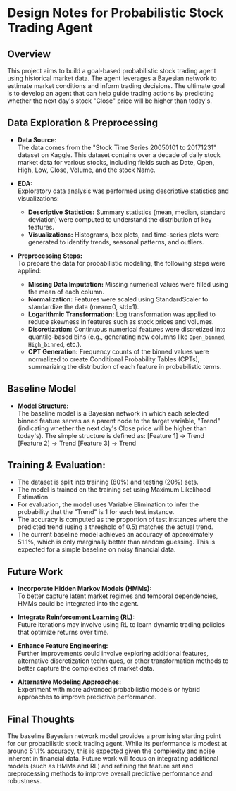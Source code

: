 # Design Notes for Probabilistic Stock Trading Agent

## Overview
This project aims to build a goal-based probabilistic stock trading agent using historical market data. The agent leverages a Bayesian network to estimate market conditions and inform trading decisions. The ultimate goal is to develop an agent that can help guide trading actions by predicting whether the next day's stock "Close" price will be higher than today's.

## Data Exploration & Preprocessing
- **Data Source:**  
  The data comes from the "Stock Time Series 20050101 to 20171231" dataset on Kaggle. This dataset contains over a decade of daily stock market data for various stocks, including fields such as Date, Open, High, Low, Close, Volume, and the stock Name.
  
- **EDA:**  
  Exploratory data analysis was performed using descriptive statistics and visualizations:
  - **Descriptive Statistics:** Summary statistics (mean, median, standard deviation) were computed to understand the distribution of key features.
  - **Visualizations:** Histograms, box plots, and time-series plots were generated to identify trends, seasonal patterns, and outliers.
  
- **Preprocessing Steps:**  
  To prepare the data for probabilistic modeling, the following steps were applied:
  - **Missing Data Imputation:** Missing numerical values were filled using the mean of each column.
  - **Normalization:** Features were scaled using StandardScaler to standardize the data (mean=0, std=1).
  - **Logarithmic Transformation:** Log transformation was applied to reduce skewness in features such as stock prices and volumes.
  - **Discretization:** Continuous numerical features were discretized into quantile-based bins (e.g., generating new columns like `Open_binned`, `High_binned`, etc.).
  - **CPT Generation:** Frequency counts of the binned values were normalized to create Conditional Probability Tables (CPTs), summarizing the distribution of each feature in probabilistic terms.

## Baseline Model
- **Model Structure:**  
  The baseline model is a Bayesian network in which each selected binned feature serves as a parent node to the target variable, "Trend" (indicating whether the next day's Close price will be higher than today's). The simple structure is defined as:
[Feature 1] -> Trend [Feature 2] -> Trend [Feature 3] -> Trend

## Training & Evaluation:
- The dataset is split into training (80%) and testing (20%) sets.
- The model is trained on the training set using Maximum Likelihood Estimation.
- For evaluation, the model uses Variable Elimination to infer the probability that the "Trend" is 1 for each test instance.
- The accuracy is computed as the proportion of test instances where the predicted trend (using a threshold of 0.5) matches the actual trend.
- The current baseline model achieves an accuracy of approximately 51.1%, which is only marginally better than random guessing. This is expected for a simple baseline on noisy financial data.

## Future Work
- **Incorporate Hidden Markov Models (HMMs):**  
To better capture latent market regimes and temporal dependencies, HMMs could be integrated into the agent.

- **Integrate Reinforcement Learning (RL):**  
Future iterations may involve using RL to learn dynamic trading policies that optimize returns over time.

- **Enhance Feature Engineering:**  
Further improvements could involve exploring additional features, alternative discretization techniques, or other transformation methods to better capture the complexities of market data.

- **Alternative Modeling Approaches:**  
Experiment with more advanced probabilistic models or hybrid approaches to improve predictive performance.

## Final Thoughts
The baseline Bayesian network model provides a promising starting point for our probabilistic stock trading agent. While its performance is modest at around 51.1% accuracy, this is expected given the complexity and noise inherent in financial data. Future work will focus on integrating additional models (such as HMMs and RL) and refining the feature set and preprocessing methods to improve overall predictive performance and robustness.